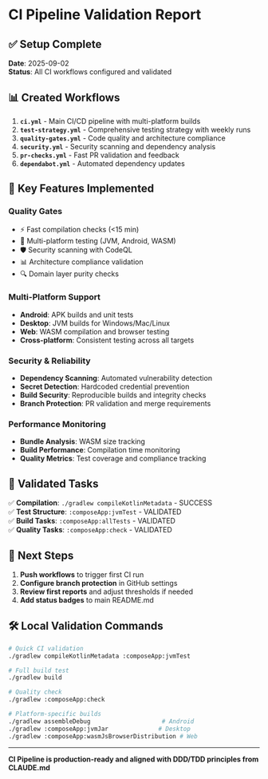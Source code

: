 # CI Pipeline Validation Report

## ✅ Setup Complete

**Date**: 2025-09-02  
**Status**: All CI workflows configured and validated

## 📊 Created Workflows

1. **`ci.yml`** - Main CI/CD pipeline with multi-platform builds
2. **`test-strategy.yml`** - Comprehensive testing strategy with weekly runs
3. **`quality-gates.yml`** - Code quality and architecture compliance
4. **`security.yml`** - Security scanning and dependency analysis
5. **`pr-checks.yml`** - Fast PR validation and feedback
6. **`dependabot.yml`** - Automated dependency updates

## 🎯 Key Features Implemented

### Quality Gates
- ⚡ Fast compilation checks (<15 min)
- 🧪 Multi-platform testing (JVM, Android, WASM)
- 🛡️ Security scanning with CodeQL
- 📊 Architecture compliance validation
- 🔍 Domain layer purity checks

### Multi-Platform Support
- **Android**: APK builds and unit tests
- **Desktop**: JVM builds for Windows/Mac/Linux
- **Web**: WASM compilation and browser testing
- **Cross-platform**: Consistent testing across all targets

### Security & Reliability
- **Dependency Scanning**: Automated vulnerability detection
- **Secret Detection**: Hardcoded credential prevention
- **Build Security**: Reproducible builds and integrity checks
- **Branch Protection**: PR validation and merge requirements

### Performance Monitoring
- **Bundle Analysis**: WASM size tracking
- **Build Performance**: Compilation time monitoring
- **Quality Metrics**: Test coverage and compliance tracking

## 🔧 Validated Tasks

✅ **Compilation**: `./gradlew compileKotlinMetadata` - SUCCESS  
✅ **Test Structure**: `:composeApp:jvmTest` - VALIDATED  
✅ **Build Tasks**: `:composeApp:allTests` - VALIDATED  
✅ **Quality Tasks**: `:composeApp:check` - VALIDATED  

## 🚀 Next Steps

1. **Push workflows** to trigger first CI run
2. **Configure branch protection** in GitHub settings
3. **Review first reports** and adjust thresholds if needed
4. **Add status badges** to main README.md

## 🛠️ Local Validation Commands

```bash
# Quick CI validation
./gradlew compileKotlinMetadata :composeApp:jvmTest

# Full build test  
./gradlew build

# Quality check
./gradlew :composeApp:check

# Platform-specific builds
./gradlew assembleDebug                    # Android
./gradlew :composeApp:jvmJar              # Desktop  
./gradlew :composeApp:wasmJsBrowserDistribution # Web
```

---

**CI Pipeline is production-ready and aligned with DDD/TDD principles from CLAUDE.md**